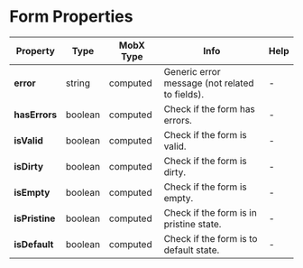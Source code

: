 # Form Properties

| Property | Type | MobX Type | Info | Help |
|---|---|---|---|---|
| **error** | string | computed | Generic error message (not related to fields). | - |
| **hasErrors** | boolean | computed | Check if the form has errors. | - |
| **isValid** | boolean | computed | Check if the form is valid. | - |
| **isDirty** | boolean | computed | Check if the form is dirty. | - |
| **isEmpty** | boolean | computed | Check if the form is empty. | - |
| **isPristine** | boolean | computed | Check if the form is in pristine state. | - |
| **isDefault** | boolean | computed | Check if the form is to default state. | - |
